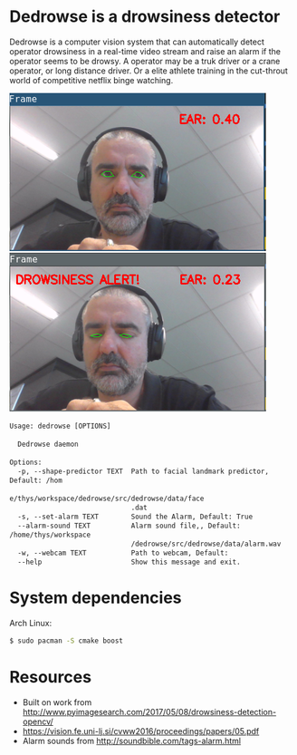 # Dedrowse is a drowsiness detector

Dedrowse is a computer vision system that can automatically detect operator
drowsiness in a real-time video stream and raise an alarm if the operator seems
to be drowsy. A operator may be a truk driver or a crane operator, or long
distance driver. Or a elite athlete training in the cut-throut world of competitive
netflix binge watching.

![](docs/open.png)  ![](docs/close.png)

```
Usage: dedrowse [OPTIONS]

  Dedrowse daemon

Options:
  -p, --shape-predictor TEXT  Path to facial landmark predictor, Default: /hom
                              e/thys/workspace/dedrowse/src/dedrowse/data/face
                              .dat
  -s, --set-alarm TEXT        Sound the Alarm, Default: True
  --alarm-sound TEXT          Alarm sound file,, Default: /home/thys/workspace
                              /dedrowse/src/dedrowse/data/alarm.wav
  -w, --webcam TEXT           Path to webcam, Default:
  --help                      Show this message and exit.
```


# System dependencies                                                                                              
                                                                                                                    
Arch Linux:                                                                                                         
                                                                                                                    
```bash                                                                                                             
$ sudo pacman -S cmake boost
```                                                                                                                 
                                                                                                                    
# Resources                                                                                                         
                                                                                                                    
* Built on work from http://www.pyimagesearch.com/2017/05/08/drowsiness-detection-opencv/
* https://vision.fe.uni-lj.si/cvww2016/proceedings/papers/05.pdf
* Alarm sounds from http://soundbible.com/tags-alarm.html


